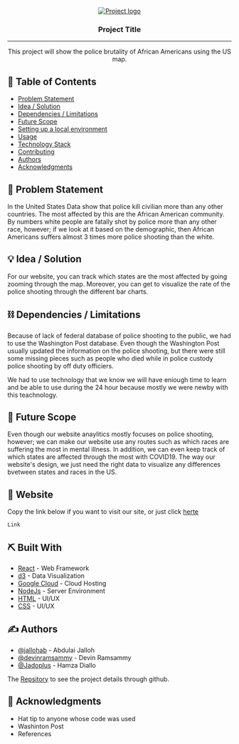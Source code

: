 <p align="center">
  <a href="" rel="noopener">
 <img src="../src/assets/CunyHack.png" alt="Project logo"></a>
</p>
<h3 align="center">Project Title</h3>

---

<p align="center"> This project will show the police brutality of African Americans using the US map.
    <br> 
</p>

## 📝 Table of Contents
- [Problem Statement](#problem_statement)
- [Idea / Solution](#idea)
- [Dependencies / Limitations](#limitations)
- [Future Scope](#future_scope)
- [Setting up a local environment](#getting_started)
- [Usage](#usage)
- [Technology Stack](#tech_stack)
- [Contributing](../CONTRIBUTING.md)
- [Authors](#authors)
- [Acknowledgments](#acknowledgments)

## 🧐 Problem Statement <a name = "problem_statement"></a>
In the United States Data show that police kill civilian more than  any other countries. The most affected by this are the
African American community. By numbers white people are fatally shot by police more than any other race, however; if we look
at it based on the demographic, then African Americans suffers almost 3 times more police shooting than the white.


## 💡 Idea / Solution <a name = "idea"></a>
For our website, you can track which states are the most affected by going zooming through the map.
Moreover, you can get to visualize the rate of the police shooting through the different bar charts.


## ⛓️ Dependencies / Limitations <a name = "limitations"></a>
Because of lack of federal database of police shooting to the public, we had to use the Washington Post database.
Even though the Washington Post usually updated the information on the police shooting, but there were still some
missing pieces such as people who died while in police custody police shooting by off duty officiers.

We had to use technology that we know we will have eniough time to learn and be able to use during the 24 hour
because mostly we were newby with this teachnology.

## 🚀 Future Scope <a name = "future_scope"></a>
Even though our website anaylitics mostly focuses on police shooting, however; we can make our website use any routes
such as which races are suffering the most in mental illness. In addition, we can even keep track of which states are
affected through the most with COVID19. The way our website's design, we just need the right data to visualize any 
differences bvetween states and races in the US.

## 🏁 Website <a name = "website"></a>
Copy the link below if you want to visit our site, or just click [herte](#here)


```
Link
```


## ⛏️ Built With <a name = "tech_stack"></a>
- [React](https://reactjs.org/) - Web Framework
- [d3](https://d3js.org/) - Data Visualization
- [Google Cloud](https://cloud.google.com/) - Cloud Hosting
- [NodeJs](https://nodejs.org/en/) - Server Environment
- [HTML](https://devdocs.io/html/) - UI/UX
- [CSS](https://devdocs.io/css/) - UI/UX

## ✍️ Authors <a name = "authors"></a>
- [@jallohab](https://github.com/jallohab) - Abdulai Jalloh
- [@devinramsammy](https://github.com/devinramsammy) - Devin Ramsammy
- [@Jadoplus](https://github.com/Jadoplus) - Hamza Diallo

The [Repsitory](https://github.com/jallohab/wp-database-analytics/) to see the project details through github.

## 🎉 Acknowledgments <a name = "acknowledgments"></a>
- Hat tip to anyone whose code was used
- Washinton Post
- References
